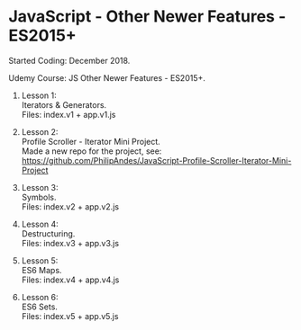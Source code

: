 # JavaScript - Other Newer Features - ES2015+

Started Coding: December 2018.

Udemy Course: JS Other Newer Features - ES2015+.

1. Lesson 1:<br>
Iterators & Generators.<br>
Files: index.v1 + app.v1.js

2. Lesson 2:<br>
Profile Scroller - Iterator Mini Project.<br>
Made a new repo for the project, see: <br>
https://github.com/PhilipAndes/JavaScript-Profile-Scroller-Iterator-Mini-Project
 

3. Lesson 3:<br>
Symbols.<br>
Files: index.v2 + app.v2.js

4. Lesson 4:<br>
Destructuring.<br>
Files: index.v3 + app.v3.js

5. Lesson 5:<br>
ES6 Maps.<br>
Files: index.v4 + app.v4.js

6. Lesson 6:<br> 
ES6 Sets.<br>
Files: index.v5 + app.v5.js 
